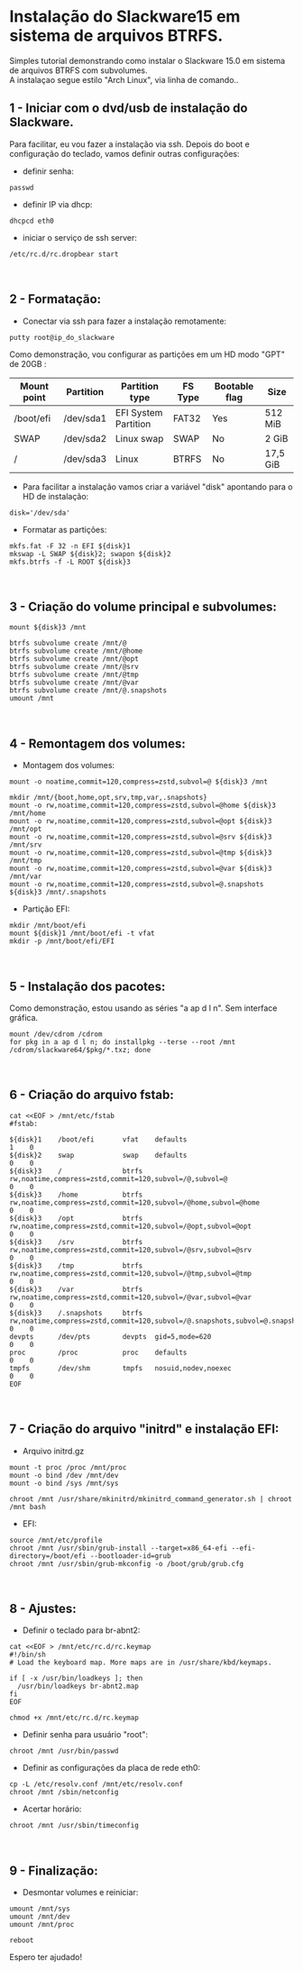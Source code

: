 # Instalação do Slackware15 em sistema de arquivos BTRFS.

Simples tutorial demonstrando como instalar o Slackware 15.0  em sistema de arquivos BTRFS com subvolumes.  
A instalaçao segue estilo "Arch Linux", via linha de comando..

## 1 - Iniciar com o dvd/usb de instalação do Slackware. 

Para facilitar, eu vou fazer a instalação via ssh. Depois do boot e configuração do teclado, vamos definir outras configurações:

- definir senha:
```
passwd
```

- definir IP via dhcp:
```
dhcpcd eth0
```

- iniciar o serviço de ssh server:
```
/etc/rc.d/rc.dropbear start
```
<br>

## 2 - Formatação:

- Conectar via ssh para fazer a instalação remotamente:
```
putty root@ip_do_slackware
```

Como demonstração, vou configurar as partições em um HD modo "GPT" de 20GB :  

| Mount point | Partition | Partition type | FS Type     | Bootable flag | Size   |
|-----------|-----------|---------------------|-----------|----|--------|
| /boot/efi | /dev/sda1 | EFI System Partition| FAT32 | Yes           | 512 MiB|
| SWAP      | /dev/sda2 | Linux swap | SWAP   | No            | 2 GiB |
| /         | /dev/sda3 | Linux | BTRFS       | No            | 17,5 GiB |

- Para facilitar a instalação vamos criar a variável "disk" apontando para o HD de instalação:
```
disk='/dev/sda'
```

- Formatar as partições:
```
mkfs.fat -F 32 -n EFI ${disk}1
mkswap -L SWAP ${disk}2; swapon ${disk}2
mkfs.btrfs -f -L ROOT ${disk}3
```
<br>

## 3 - Criação do volume principal e subvolumes:
```
mount ${disk}3 /mnt

btrfs subvolume create /mnt/@
btrfs subvolume create /mnt/@home
btrfs subvolume create /mnt/@opt
btrfs subvolume create /mnt/@srv
btrfs subvolume create /mnt/@tmp
btrfs subvolume create /mnt/@var
btrfs subvolume create /mnt/@.snapshots
umount /mnt
```
<br>

## 4 - Remontagem dos volumes:

- Montagem dos volumes:
```
mount -o noatime,commit=120,compress=zstd,subvol=@ ${disk}3 /mnt

mkdir /mnt/{boot,home,opt,srv,tmp,var,.snapshots}
mount -o rw,noatime,commit=120,compress=zstd,subvol=@home ${disk}3 /mnt/home
mount -o rw,noatime,commit=120,compress=zstd,subvol=@opt ${disk}3 /mnt/opt
mount -o rw,noatime,commit=120,compress=zstd,subvol=@srv ${disk}3 /mnt/srv
mount -o rw,noatime,commit=120,compress=zstd,subvol=@tmp ${disk}3 /mnt/tmp
mount -o rw,noatime,commit=120,compress=zstd,subvol=@var ${disk}3 /mnt/var
mount -o rw,noatime,commit=120,compress=zstd,subvol=@.snapshots ${disk}3 /mnt/.snapshots
```

- Partição EFI:
```
mkdir /mnt/boot/efi
mount ${disk}1 /mnt/boot/efi -t vfat
mkdir -p /mnt/boot/efi/EFI
```
<br>

## 5 - Instalação dos pacotes:

Como demonstração, estou usando as séries "a ap d l n". Sem interface gráfica.
```
mount /dev/cdrom /cdrom
for pkg in a ap d l n; do installpkg --terse --root /mnt /cdrom/slackware64/$pkg/*.txz; done
```
<br>

## 6 - Criação do arquivo fstab:
```
cat <<EOF > /mnt/etc/fstab
#fstab:
      
${disk}1    /boot/efi       vfat    defaults                                                                        1    0
${disk}2    swap            swap    defaults                                                                        0    0
${disk}3    /               btrfs   rw,noatime,compress=zstd,commit=120,subvol=/@,subvol=@                          0    0
${disk}3    /home           btrfs   rw,noatime,compress=zstd,commit=120,subvol=/@home,subvol=@home                  0    0
${disk}3    /opt            btrfs   rw,noatime,compress=zstd,commit=120,subvol=/@opt,subvol=@opt                    0    0
${disk}3    /srv            btrfs   rw,noatime,compress=zstd,commit=120,subvol=/@srv,subvol=@srv                    0    0
${disk}3    /tmp            btrfs   rw,noatime,compress=zstd,commit=120,subvol=/@tmp,subvol=@tmp                    0    0
${disk}3    /var            btrfs   rw,noatime,compress=zstd,commit=120,subvol=/@var,subvol=@var                    0    0
${disk}3    /.snapshots     btrfs   rw,noatime,compress=zstd,commit=120,subvol=/@.snapshots,subvol=@.snapshots      0    0
devpts      /dev/pts        devpts  gid=5,mode=620                                                                  0    0
proc        /proc           proc    defaults                                                                        0    0
tmpfs       /dev/shm        tmpfs   nosuid,nodev,noexec                                                             0    0
EOF
```
<br>  

## 7 - Criação do arquivo "initrd" e instalação EFI:

- Arquivo initrd.gz
```
mount -t proc /proc /mnt/proc
mount -o bind /dev /mnt/dev
mount -o bind /sys /mnt/sys

chroot /mnt /usr/share/mkinitrd/mkinitrd_command_generator.sh | chroot /mnt bash
```

- EFI:
```
source /mnt/etc/profile
chroot /mnt /usr/sbin/grub-install --target=x86_64-efi --efi-directory=/boot/efi --bootloader-id=grub
chroot /mnt /usr/sbin/grub-mkconfig -o /boot/grub/grub.cfg
```
<br>

## 8 - Ajustes:

- Definir o teclado para br-abnt2:
```
cat <<EOF > /mnt/etc/rc.d/rc.keymap
#!/bin/sh
# Load the keyboard map. More maps are in /usr/share/kbd/keymaps.

if [ -x /usr/bin/loadkeys ]; then
  /usr/bin/loadkeys br-abnt2.map
fi
EOF

chmod +x /mnt/etc/rc.d/rc.keymap
```

- Definir senha para usuário "root":
```
chroot /mnt /usr/bin/passwd
```

- Definir as configurações da placa de rede eth0:
```
cp -L /etc/resolv.conf /mnt/etc/resolv.conf
chroot /mnt /sbin/netconfig
```

- Acertar horário:
```
chroot /mnt /usr/sbin/timeconfig  
```
<br>

## 9 - Finalização:

- Desmontar volumes e reiniciar:
```
umount /mnt/sys
umount /mnt/dev
umount /mnt/proc

reboot
```

Espero ter ajudado!
